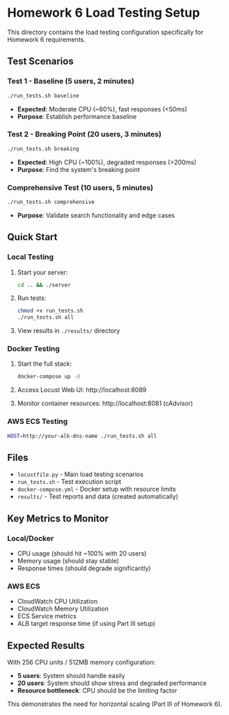 # Homework 6 Load Testing Setup

This directory contains the load testing configuration specifically for Homework 6 requirements.

## Test Scenarios

### Test 1 - Baseline (5 users, 2 minutes)
```bash
./run_tests.sh baseline
```
- **Expected**: Moderate CPU (~60%), fast responses (<50ms)
- **Purpose**: Establish performance baseline

### Test 2 - Breaking Point (20 users, 3 minutes)
```bash
./run_tests.sh breaking
```
- **Expected**: High CPU (~100%), degraded responses (>200ms)
- **Purpose**: Find the system's breaking point

### Comprehensive Test (10 users, 5 minutes)
```bash
./run_tests.sh comprehensive
```
- **Purpose**: Validate search functionality and edge cases

## Quick Start

### Local Testing
1. Start your server:
   ```bash
   cd .. && ./server
   ```

2. Run tests:
   ```bash
   chmod +x run_tests.sh
   ./run_tests.sh all
   ```

3. View results in `./results/` directory

### Docker Testing
1. Start the full stack:
   ```bash
   docker-compose up -d
   ```

2. Access Locust Web UI: http://localhost:8089
3. Monitor container resources: http://localhost:8081 (cAdvisor)

### AWS ECS Testing
```bash
HOST=http://your-alb-dns-name ./run_tests.sh all
```

## Files

- `locustfile.py` - Main load testing scenarios
- `run_tests.sh` - Test execution script
- `docker-compose.yml` - Docker setup with resource limits
- `results/` - Test reports and data (created automatically)

## Key Metrics to Monitor

### Local/Docker
- CPU usage (should hit ~100% with 20 users)
- Memory usage (should stay stable)
- Response times (should degrade significantly)

### AWS ECS
- CloudWatch CPU Utilization
- CloudWatch Memory Utilization
- ECS Service metrics
- ALB target response time (if using Part III setup)

## Expected Results

With 256 CPU units / 512MB memory configuration:
- **5 users**: System should handle easily
- **20 users**: System should show stress and degraded performance
- **Resource bottleneck**: CPU should be the limiting factor

This demonstrates the need for horizontal scaling (Part III of Homework 6).